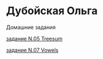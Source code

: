 # Дубойская Ольга

Домашние задания

[задание N.05 Treesum](https://duboiskayaolga.github.io/hw_2_Treesum/ "N.05 Treesum")

[задание N.07 Vowels](https://duboiskayaolga.github.io/hw_2_Vowels/ "N.07 Vowels")
